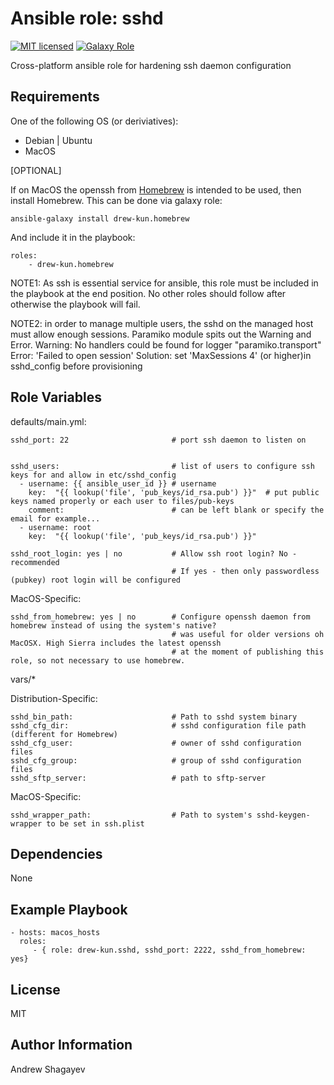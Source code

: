 Ansible role: sshd
=========

[![MIT licensed][mit-badge]][mit-link]
[![Galaxy Role][role-badge]][galaxy-link]

Cross-platform ansible role for hardening ssh daemon configuration

Requirements
------------

One of the following OS (or deriviatives):
 - Debian | Ubuntu
 - MacOS


[OPTIONAL]

If on MacOS the openssh from [Homebrew][homebrew] is intended to be used, then install Homebrew.
This can be done via galaxy role:

    ansible-galaxy install drew-kun.homebrew

And include it in the playbook:

    roles:
        - drew-kun.homebrew

NOTE1: As ssh is essential service for ansible, this role must be included in the playbook at the end position. No other roles should follow after otherwise the playbook will fail.

NOTE2: in order to manage multiple users, the sshd on the managed host must allow enough sessions.
Paramiko module spits out the Warning and Error.
Warning: No handlers could be found for logger "paramiko.transport"
Error: 'Failed to open session'
Solution: set 'MaxSessions 4' (or higher)in sshd_config before provisioning

Role Variables
--------------

defaults/main.yml:

    sshd_port: 22                       # port ssh daemon to listen on


    sshd_users:                         # list of users to configure ssh keys for and allow in etc/sshd_config
      - username: {{ ansible_user_id }} # username
        key:  "{{ lookup('file', 'pub_keys/id_rsa.pub') }}"  # put public keys named properly or each user to files/pub-keys
        comment:                        # can be left blank or specify the email for example...
      - username: root
        key:  "{{ lookup('file', 'pub_keys/id_rsa.pub') }}"

    sshd_root_login: yes | no           # Allow ssh root login? No - recommended
                                        # If yes - then only passwordless (pubkey) root login will be configured

MacOS-Specific:

    sshd_from_homebrew: yes | no        # Configure openssh daemon from homebrew instead of using the system's native?
                                        # was useful for older versions oh MacOSX. High Sierra includes the latest openssh
                                        # at the moment of publishing this role, so not necessary to use homebrew.

vars/*

Distribution-Specific:

    sshd_bin_path:                      # Path to sshd system binary
    sshd_cfg_dir:                       # sshd configuration file path (different for Homebrew)
    sshd_cfg_user:                      # owner of sshd configuration files
    sshd_cfg_group:                     # group of sshd configuration files
    sshd_sftp_server:                   # path to sftp-server

MacOS-Specific:

    sshd_wrapper_path:                  # Path to system's sshd-keygen-wrapper to be set in ssh.plist

Dependencies
------------

None

Example Playbook
----------------

    - hosts: macos_hosts
      roles:
         - { role: drew-kun.sshd, sshd_port: 2222, sshd_from_homebrew: yes}

License
-------

MIT

Author Information
------------------

Andrew Shagayev

[role-badge]: https://img.shields.io/badge/role-drew--kun.sshd-green.svg
[galaxy-link]: https://galaxy.ansible.com/drew-kun/sshd/
[mit-badge]: https://img.shields.io/badge/license-MIT-blue.svg
[mit-link]: https://raw.githubusercontent.com/drew-kun/ansible-sshd/master/LICENSE
[homebrew]: http://brew.sh/

